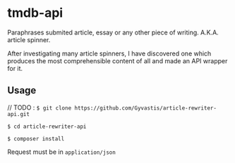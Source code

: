 # tmdb-api
Paraphrases submited article, essay or any other piece of writing. A.K.A. article spinner. 

After investigating many article spinners, I have discovered one which produces the most comprehensible content of all and made an API wrapper for it.

## Usage
// TODO : 
`$ git clone https://github.com/Gyvastis/article-rewriter-api.git`

`$ cd article-rewriter-api`

`$ composer install`

Request must be in `application/json`

